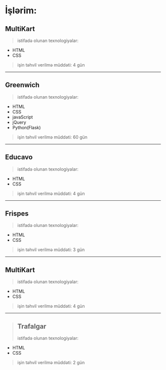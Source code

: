 # İşlərim:

## MultiKart
> istifadə olunan texnologiyalar:
- HTML
- CSS
> işin təhvil verilmə müddəti: 4 gün

***

## Greenwich
> istifadə olunan texnologiyalar:
- HTML
- CSS
- javaScript
- jQuery
- Python(Flask)
> işin təhvil verilmə müddəti: 60 gün

***

## Educavo
> istifadə olunan texnologiyalar:
- HTML
- CSS
> işin təhvil verilmə müddəti: 4 gün

***

 ## Frispes
> istifadə olunan texnologiyalar:
- HTML
- CSS
> işin təhvil verilmə müddəti: 3 gün


***

## MultiKart
> istifadə olunan texnologiyalar:
- HTML
- CSS
> işin təhvil verilmə müddəti: 4 gün


***

> ## Trafalgar
> istifadə olunan texnologiyalar:
- HTML
- CSS
> işin təhvil verilmə müddəti: 2 gün
